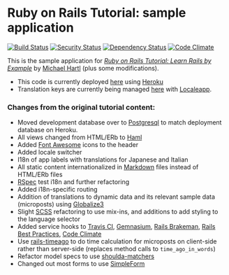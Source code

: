 # Ruby on Rails Tutorial: sample application
[![Build Status](https://secure.travis-ci.org/paulfioravanti/sample_app.png)](http://travis-ci.org/paulfioravanti/sample_app) [![Security Status](http://rails-brakeman.com/paulfioravanti/sample_app.png)](http://rails-brakeman.com/paulfioravanti/sample_app) [![Dependency Status](https://gemnasium.com/paulfioravanti/sample_app.png)](https://gemnasium.com/paulfioravanti/sample_app) [![Code Climate](https://codeclimate.com/badge.png)](https://codeclimate.com/github/paulfioravanti/sample_app)

This is the sample application for
[*Ruby on Rails Tutorial: Learn Rails by Example*](http://railstutorial.org/)
by [Michael Hartl](http://michaelhartl.com) (plus some modifications).

- This code is currently deployed [here](https://pf-sampleapp.herokuapp.com) using [Heroku](http://www.heroku.com/)
- Translation keys are currently being managed [here](http://www.localeapp.com/projects/1043) with [Localeapp](http://www.localeapp.com/).

### Changes from the original tutorial content:
- Moved development database over to [Postgresql](http://www.postgresql.org/) to match deployment database on Heroku.
- All views changed from HTML/ERb to [Haml](http://haml-lang.com/)
- Added [Font Awesome](http://fortawesome.github.com/Font-Awesome/) icons to the header
- Added locale switcher
- I18n of app labels with translations for Japanese and Italian
- All static content internationalized in [Markdown](http://daringfireball.net/projects/markdown/) files instead of HTML/ERb files
- [RSpec](http://rspec.info/) test i18n and further refactoring
- Added i18n-specific routing
- Addition of translations to dynamic data and its relevant sample data (microposts) using [Globalize3](https://github.com/svenfuchs/globalize3)
- Slight [SCSS](http://sass-lang.com/) refactoring to use mix-ins, and additions to add styling to the language selector
- Added service hooks to [Travis CI](http://travis-ci.org/), [Gemnasium](https://gemnasium.com/), [Rails Brakeman](http://rails-brakeman.com/repositories/50-paulfioravanti-sample_app), [Rails Best Practices](http://railsbp.com/repositories/197-paulfioravanti-sample_app), [Code Climate](https://codeclimate.com/github/paulfioravanti/sample_app)
- Use [rails-timeago](https://github.com/jgraichen/rails-timeago) to do time calculation for microposts on client-side rather than server-side (replaces method calls to `time_ago_in_words`)
- Refactor model specs to use [shoulda-matchers](https://github.com/thoughtbot/shoulda-matchers)
- Changed out most forms to use [SimpleForm](https://github.com/plataformatec/simple_form)